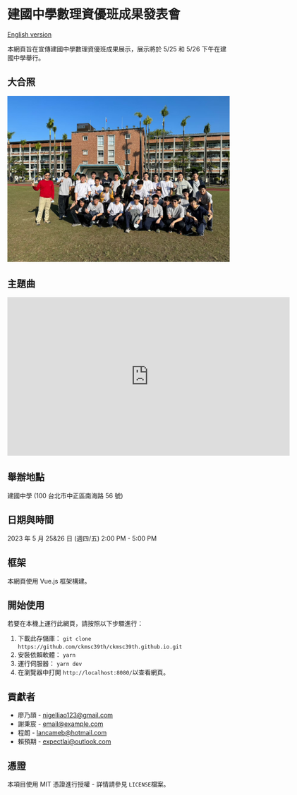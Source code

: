 # 建國中學數理資優班成果發表會

[English version](./README.md)

本網頁旨在宣傳建國中學數理資優班成果展示，展示將於 5/25 和 5/26 下午在建國中學舉行。

## 大合照

![groupPhoto](./public/groupPhoto.jpg)

## 主題曲

<iframe width="640" height="360" src="https://www.youtube-nocookie.com/embed/z0jQZxH7NgM" title="YouTube video player" frameborder="0" allow="accelerometer; autoplay; clipboard-write; encrypted-media; gyroscope; picture-in-picture; web-share" allowfullscreen></iframe>

## 舉辦地點

建國中學 (100 台北市中正區南海路 56 號)


## 日期與時間

2023 年 5 月 25&26 日 (週四/五) 2:00 PM - 5:00 PM

## 框架

本網頁使用 Vue.js 框架構建。

## 開始使用

若要在本機上運行此網頁，請按照以下步驟進行：

1. 下載此存儲庫：
   `git clone https://github.com/ckmsc39th/ckmsc39th.github.io.git`
2. 安裝依賴軟體：
   `yarn`
3. 運行伺服器：
   `yarn dev`
4. 在瀏覽器中打開 `http://localhost:8080/`以查看網頁。

## 貢獻者

- 廖乃頡 - [nigelliao123@gmail.com](mailto:nigelliao123@gmail.com)
- 謝秉宸 - [email@example.com](mailto:email@example.com)
- 程朗 - [lancameb@hotmail.com](mailto:lancameb@hotmail.com)
- 賴預期 - [expectlai@outlook.com](mailto:expectlai@outlook.com)

## 憑證

本項目使用 MIT 憑證進行授權 - 詳情請參見 `LICENSE`檔案。
